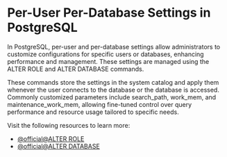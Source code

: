 # Per-User Per-Database Settings in PostgreSQL

In PostgreSQL, per-user and per-database settings allow administrators to customize configurations for specific users or databases, enhancing performance and management. These settings are managed using the ALTER ROLE and ALTER DATABASE commands.

These commands store the settings in the system catalog and apply them whenever the user connects to the database or the database is accessed. Commonly customized parameters include search_path, work_mem, and maintenance_work_mem, allowing fine-tuned control over query performance and resource usage tailored to specific needs.

Visit the following resources to learn more:

- [@official@ALTER ROLE](https://www.postgresql.org/docs/current/sql-alterrole.html)
- [@official@ALTER DATABASE](https://www.postgresql.org/docs/current/sql-alterdatabase.html)
